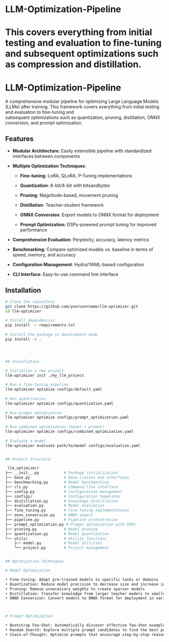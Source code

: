 # LLM-Optimization-Pipeline                                                                                                                                                           
 This covers everything from initial testing and evaluation to fine-tuning and subsequent optimizations such as compression and distillation.                                          
 =======                                                                                                                                                                               
 # LLM-Optimization-Pipeline                                                                                                                                                           
                                                                                                                                                                                       
A comprehensive modular pipeline for optimizing Large Language Models (LLMs) after training. This framework covers everything from initial testing and evaluation to fine-tuning and  
 subsequent optimizations such as quantization, pruning, distillation, ONNX conversion, and prompt optimization.                                                                                           
                                                                                                                                                                                       
 ## Features                                                                                                                                                                           
                                                                                                                                                                                       
 - **Modular Architecture**: Easily extensible pipeline with standardized interfaces between components                                                                                
 - **Multiple Optimization Techniques**:                                                                                                                                               
   - **Fine-tuning**: LoRA, QLoRA, P-Tuning implementations                                                                                                                            
   - **Quantization**: 8-bit/4-bit with bitsandbytes                                                                                                                                   
   - **Pruning**: Magnitude-based, movement pruning                                                                                                                                    
   - **Distillation**: Teacher-student framework                                                                                                                                       
   - **ONNX Conversion**: Export models to ONNX format for deployment 
   
   - **Prompt Optimization**: DSPy-powered prompt tuning for improved performance 

 - **Comprehensive Evaluation**: Perplexity, accuracy, latency metrics                                                                                                                 
 - **Benchmarking**: Compare optimized models vs. baseline in terms of speed, memory, and accuracy                                                                                     
 - **Configuration Management**: Hydra/YAML-based configuration                                                                                                                        
 - **CLI Interface**: Easy-to-use command line interface                                                                                                                               
                                                                                                                                                                                       
 ## Installation                                                                                                                                                                       
                                                                                                                                                                                       
 ```bash                                                                                                                                                                               
 # Clone the repository                                                                                                                                                                
 git clone https://github.com/yourusername/llm-optimizer.git                                                                                                                           
 cd llm-optimizer                                                                                                                                                                      
                                                                                                                                                                                       
 # Install dependencies                                                                                                                                                                
 pip install -r requirements.txt                                                                                                                                                       
                                                                                                                                                                                       
 # Install the package in development mode                                                                                                                                             
 pip install -e .  




## Installation 

 # Initialize a new project                                                                                                                                                            
 llm-optimizer init ./my_llm_project                                                                                                                                                   
                                                                                                                                                                                       
 # Run a fine-tuning pipeline                                                                                                                                                          
 llm-optimizer optimize configs/default.yaml                                                                                                                                           
                                                                                                                                                                                       
 # Run quantization                                                                                                                                                                    
 llm-optimizer optimize configs/quantization.yaml                                                                                                                                      
                                                                                                                                                                                       
 # Run prompt optimization                                                                                                                                                             
 llm-optimizer optimize configs/prompt_optimization.yaml                                                                                                                               
                                                                                                                                                                                       
 # Run combined optimization (model + prompt)                                                                                                                                          
 llm-optimizer optimize configs/combined_optimization.yaml                                                                                                                             
                                                                                                                                                                                       
 # Evaluate a model                                                                                                                                                                    
 llm-optimizer evaluate path/to/model configs/evaluation.yaml  


 ## Project Structure 

  llm_optimizer/                                                                                                                                                                        
 ├── __init__.py           # Package initialization                                                                                                                                    
 ├── base.py               # Base classes and interfaces                                                                                                                               
 ├── benchmarking.py       # Model benchmarking                                                                                                                                        
 ├── cli.py                # Command-line interface                                                                                                                                    
 ├── config.py             # Configuration management                                                                                                                                  
 ├── configs/              # Configuration templates                                                                                                                                   
 ├── distillation.py       # Knowledge distillation                                                                                                                                    
 ├── evaluation.py         # Model evaluation                                                                                                                                          
 ├── fine_tuning.py        # Fine-tuning implementations                                                                                                                               
 ├── onnx_conversion.py    # ONNX export                                                                                                                                               
 ├── pipeline.py           # Pipeline orchestration                                                                                                                                    
 ├── prompt_optimization.py # Prompt optimization with DSPy                                                                                                                            
 ├── pruning.py            # Model pruning                                                                                                                                             
 ├── quantization.py       # Model quantization                                                                                                                                        
 └── utils/                # Utility functions                                                                                                                                         
     ├── model.py          # Model utilities                                                                                                                                           
     └── project.py        # Project management  


## Optimization Techniques 

# Model Optimization

• Fine-tuning: Adapt pre-trained models to specific tasks or domains                                                                                                                  
 • Quantization: Reduce model precision to decrease size and increase inference speed                                                                                                  
 • Pruning: Remove unnecessary weights to create sparser models                                                                                                                        
 • Distillation: Transfer knowledge from larger teacher models to smaller student models                                                                                               
 • ONNX Conversion: Convert models to ONNX format for deployment in various environments 



# Prompt Optimization 

 • Bootstrap Few-Shot: Automatically discover effective few-shot examples                                                                                                              
 • Random Search: Explore multiple prompt candidates to find the best performing ones                                                                                                  
 • Chain-of-Thought: Optimize prompts that encourage step-by-step reasoning 